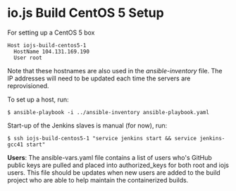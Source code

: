 # io.js Build CentOS 5 Setup

For setting up a CentOS 5 box

```text
Host iojs-build-centos5-1
  HostName 104.131.169.190
  User root
```

Note that these hostnames are also used in the *ansible-inventory* file.
The IP addresses will need to be updated each time the servers
are reprovisioned.

To set up a host, run:

```text
$ ansible-playbook -i ../ansible-inventory ansible-playbook.yaml
```

Start-up of the Jenkins slaves is manual (for now), run:

```text
$ ssh iojs-build-centos5-1 "service jenkins start && service jenkins-gcc41 start"
``` 

**Users**: The ansible-vars.yaml file contains a list of users who's GitHub
public keys are pulled and placed into authorized_keys for both root and
iojs users. This file should be updates when new users are added to the build
project who are able to help maintain the containerized builds.
